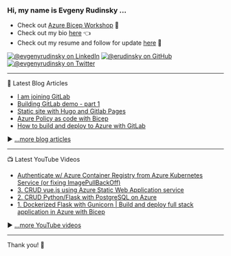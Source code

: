### Hi, my name is Evgeny Rudinsky ...  

* Check out [Azure Bicep Workshop](https://github.com/erudinsky/Azure-Bicep-Workshop) 💪
* Check out my bio [here](https://erudinsky.com/about/) 👈
* Check out my resume and follow for update [here](https://www.linkedin.com/in/evgenyrudinsky/) 🤘

[![@evgenyrudinsky on LinkedIn](https://img.shields.io/badge/--linkedin?label=@evgenyrudinsky&logo=LinkedIn&style=social)](https://www.linkedin.com/in/evgenyrudinsky)
[![@erudinsky on GitHub](https://img.shields.io/github/followers/erudinsky?label=@erudinsky&style=social)](https://github.com/erudinsky)
[![@evgenyrudinsky on Twitter](https://img.shields.io/twitter/follow/evgenyrudinsky?label=@evgenyrudinsky&style=social)](https://twitter.com/evgenyrudinsky)

---

📘 Latest Blog Articles

<!-- BLOG-POST-LIST:START -->
- [I am joining GitLab](https://erudinsky.com/2023/04/03/i-am-joining-gitlab/)
- [Building GitLab demo - part 1](https://erudinsky.com/2022/10/28/building-gitlab-demo-part-1/)
- [Static site with Hugo and Gitlab Pages](https://erudinsky.com/2022/09/30/static-site-with-hugo-and-gitlab-pages/)
- [Azure Policy as code with Bicep](https://erudinsky.com/2022/09/20/azure-policy-as-code-with-bicep/)
- [How to build and deploy to Azure with GitLab](https://erudinsky.com/2022/09/08/how-to-build-and-deploy-to-azure-with-gitlab/)
<!-- BLOG-POST-LIST:END -->

▶ [...more blog articles](https://erudinsky.com)

---

📺 Latest YouTube Videos

<!-- YOUTUBE-VIDEOS-LIST:START -->
- [Authenticate w/ Azure Container Registry from Azure Kubernetes Service &lpar;or fixing ImagePullBackOff&rpar;](https://www.youtube.com/watch?v=XXi9wwi0tQE)
- [3. CRUD vue.js using Azure Static Web Application service](https://www.youtube.com/watch?v=q-6nQ1dh_7c)
- [2. CRUD Python/Flask with PostgreSQL on Azure](https://www.youtube.com/watch?v=DjsLn-S43sA)
- [1. Dockerized Flask with Gunicorn | Build and deploy full stack application in Azure with Bicep](https://www.youtube.com/watch?v=nrXEnrV-ZSM)
<!-- YOUTUBE-VIDEOS-LIST:END -->


▶ [...more YouTube videos](https://www.youtube.com/channel/UCy-6VQP7u-94NIXI_-2Tnxg?sub_confirmation=1)

---

Thank you! 👋 
